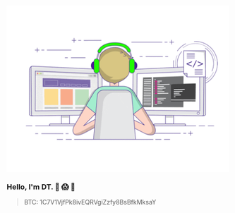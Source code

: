 <p align="left">
  <img align="center" src="https://github.com/stoneWeb/stoneWeb/raw/master/developer.gif"/>
</p>

### Hello, I'm DT. 🔪 😱 🔫 

> BTC: 1C7V1VjfPk8ivEQRVgiZzfy8BsBfkMksaY
